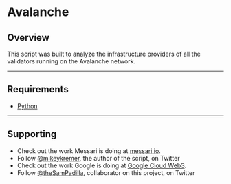 # Avalanche 

## Overview
This script was built to analyze the infrastructure providers of all the validators running on the Avalanche network.

---
## Requirements
- [Python](https://www.python.org/downloads/)

---
## Supporting

- Check out the work Messari is doing at [messari.io](https://messari.io).
- Follow [@mikeykremer](https://twitter.com/mikeykremer), the author of the script, on Twitter
- Check out the work Google is doing at [Google Cloud Web3](https://cloud.google.com/web3).
- Follow [@theSamPadilla](https://twitter.com/thesampadilla), collaborator on this project, on Twitter

